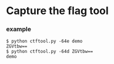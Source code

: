 # Capture the flag tool

### example

```shell
$ python ctftool.py -64e demo
ZGVtbw==
$ python ctftool.py -64d ZGVtbw==
demo
```


